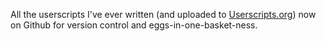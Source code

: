 All the userscripts I've ever written (and uploaded to [Userscripts.org][1])
now on Github for version control and eggs-in-one-basket-ness.

[1]: http://userscripts.org/home/scripts
